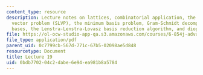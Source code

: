 ```yaml
---
content_type: resource
description: Lecture notes on lattices, combinatorial application, the shortest lattice
  vector problem (SLVP), the minimum basis problem, Gram-Schmidt decomposition, Lovasz-reduced
  bases, the Lenstra-Lenstra-Lovasz basis reduction algorithm, and diophantine approximation.
file: https://ol-ocw-studio-app-qa.s3.amazonaws.com/courses/6-854j-advanced-algorithms-fall-2008/0bdb770204c2dabe6e94ea981b8a5784_lattices.pdf
file_type: application/pdf
parent_uid: 0c7799cb-567d-771c-67b5-02098ae5d848
resourcetype: Document
title: Lecture 19
uid: 0bdb7702-04c2-dabe-6e94-ea981b8a5784
---
```


